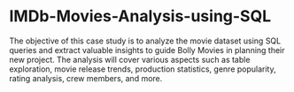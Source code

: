 # IMDb-Movies-Analysis-using-SQL
The objective of this case study is to analyze the movie dataset using SQL queries and extract valuable insights to guide Bolly Movies in planning their new project. The analysis will cover various aspects such as table exploration, movie release trends, production statistics, genre popularity, rating analysis, crew members, and more.
